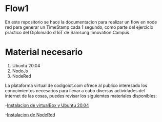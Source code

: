 # Flow1
En este repositorio se hace la documentacion para realizar un flow en node red para generar un TimeStamp cada 1 segundo, como parte del ejercicio practico del Diplomado d IoT de Samsung Innovation Campus

# Material necesario
1. Ubuntu 20.04
2. NodeJs
3. NodeRed

La plataforma virtual de codigoiot.com ofrece al publico interesado los conocimientos necesarios para llevar a cabo diversas actividades del internet de las cosas, puedes revisar los siguiemtes materiales disponibles:

-[Instalacion de virtualBox y Ubuntu 20.04](https://edu.codigoiot.com/course/view.php?id=812)

-[Instalacion de NodeRed](https://edu.codigoiot.com/course/view.php?id=817)
